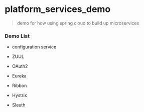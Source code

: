 # platform_services_demo


> demo for how using spring cloud to build up microservices 



### Demo List

- configuration service 

- ZUUL

- OAuth2

- Eureka

- Ribbon

- Hystrix

- Sleuth